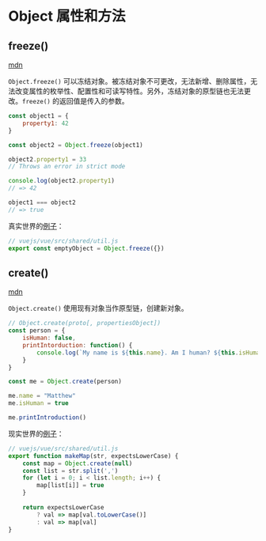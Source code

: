 # Object 属性和方法

## freeze()

[mdn](https://developer.mozilla.org/en-US/docs/Web/JavaScript/Reference/Global_Objects/Object/freeze)

`Object.freeze()` 可以冻结对象。被冻结对象不可更改，无法新增、删除属性，无法改变属性的枚举性、配置性和可读写特性。另外，冻结对象的原型链也无法更改。`freeze()` 的返回值是传入的参数。

```js
const object1 = {
    property1: 42
}

const object2 = Object.freeze(object1)

object2.property1 = 33
// Throws an error in strict mode

console.log(object2.property1)
// => 42

object1 === object2
// => true
```

真实世界的[例子](https://github.com/vuejs/vue/blob/628c1b7f5b298e13975d880c73e8fc2893628c2e/src/shared/util.js#L3)：

```js
// vuejs/vue/src/shared/util.js
export const emptyObject = Object.freeze({})
```

## create()

[mdn](https://developer.mozilla.org/en-US/docs/Web/JavaScript/Reference/Global_Objects/Object/create)

`Object.create()` 使用现有对象当作原型链，创建新对象。

```js
// Object.create(proto[, propertiesObject])
const person = {
    isHuman: false,
    printIntorduction: function() {
        console.log(`My name is ${this.name}. Am I human? ${this.isHuman}`)
    }
}

const me = Object.create(person)

me.name = "Matthew"
me.isHuman = true

me.printIntroduction()
```

现实世界的[例子](https://github.com/vuejs/vue/blob/d780dd2e2adcf71f40c086055a659a9a2b4a8282/src/shared/util.js#L102)：

```js
// vuejs/vue/src/shared/util.js
export function makeMap(str, expectsLowerCase) {
    const map = Object.create(null)
    const list = str.split(',')
    for (let i = 0; i < list.length; i++) {
        map[list[i]] = true
    }
    
    return expectsLowerCase
    	? val => map[val.toLowerCase()]
    	: val => map[val]
}
```

